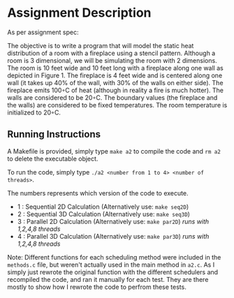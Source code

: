 # Assignment Description
As per assignment spec:

The objective is to write a program that will model the static heat distribution of a room with a
fireplace using a stencil pattern. Although a room is 3 dimensional, we will be simulating the room
with 2 dimensions. The room is 10 feet wide and 10 feet long with a fireplace along one wall as
depicted in Figure 1. The fireplace is 4 feet wide and is centered along one wall (it takes up 40% of
the wall, with 30% of the walls on either side). The fireplace emits 100◦C of heat (although in reality
a fire is much hotter). The walls are considered to be 20◦C. The boundary values (the fireplace and
the walls) are considered to be fixed temperatures. The room temperature is initialized to 20◦C.

## Running Instructions 
A Makefile is provided, simply type `make a2` to compile the code and `rm a2` to delete the executable object.

To run the code, simply type `./a2 <number from 1 to 4> <number of threads>`.

The numbers represents which version of the code to execute. 
 * 1 : Sequential 2D Calculation (Alternatively use: `make seq2D`)
 * 2 : Sequential 3D Calculation (Alternatively use: `make seq3D`)
 * 3 : Parallel 2D Calculation (Alternatively use: `make par2D`) *runs with 1,2,4,8 threads*
 * 4 : Parallel 3D Calculation (Alternatively use: `make par3D`) *runs with 1,2,4,8 threads*

Note: Different functions for each scheduling method were included in the `methods.c` file, but weren't actually used in the main method in `a2.c`. As I simply just rewrote the original function with the different schedulers and recompiled the code, and ran it manually for each test. They are there mostly to show how I rewrote the code to perfrom these tests. 

